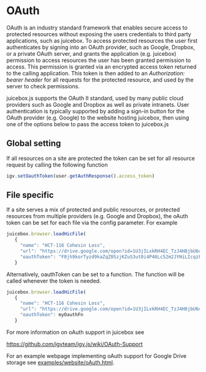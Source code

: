 # OAuth

OAuth is an industry standard framework that enables secure access to
protected resources without exposing the users credentials to third
party applications, such as juicebox.  To access protected resources
the user first authenticates by signing into an OAuth provider, such
as Google, Dropbox, or a private OAuth server, and grants the application
(e.g. juicebox) permission to access resources the user has been
granted permission to access.  This permission is granted via an
encrypted access token returned to the calling application.   This token
is then added to an _Authorization: bearer header_ for all requests for the protected resource, and used by
the server to check permissions.

juicebox.js supports the OAuth II standard,  used by many public
cloud providers such as Google and Dropbox as well as private
intranets.   User authentication is typically supported by adding
a sign-in button for the OAuth provider (e.g. Google)  to the website
hosting juicebox,  then using one of the options below to pass
the access token to juicebox.js

## Global setting

If all resources on a site are protected the token can be set for
all resource request by calling the following function

```js
igv.setOauthToken(user.getAuthResponse().access_token)
```

## File specific

If a site serves a mix of protected and public resources,  or protected
resources from multiple providers (e.g. Google and Dropbox),  the
oAuth token can be set for each file via the config parameter.  For example

```js
juicebox.browser.loadHicFile(
   {
     "name": "HCT-116 Cohesin Loss",
     "url": "https://drive.google.com/open?id=1U3jILxkRH4EC_TzJ4H8jbU6o36eUfMoa",
     "oauthToken": "F0jh9korTyzd9kaZqZ0SzjKZuS3ut0i4P46Lc52m2JYHiLIcqzFAumpyxshU9mMQ13gJHtxD2fy"
   }
```

Alternatively,  oauthToken can be set to a function.  The function will be called whenever
the token is needed.

```js
juicebox.browser.loadHicFile(
   {
     "name": "HCT-116 Cohesin Loss",
     "url": "https://drive.google.com/open?id=1U3jILxkRH4EC_TzJ4H8jbU6o36eUfMoa",
     "oauthToken": myOauthFn
   }
```

For more information on oAuth support in juicebox see

https://github.com/igvteam/igv.js/wiki/OAuth-Support

For an example webpage implementing oAuth support for Google Drive storage see [examples/website/oAuth.html](https://github.com/igvteam/juicebox.js/blob/master/examples/website/oAuth.html).



